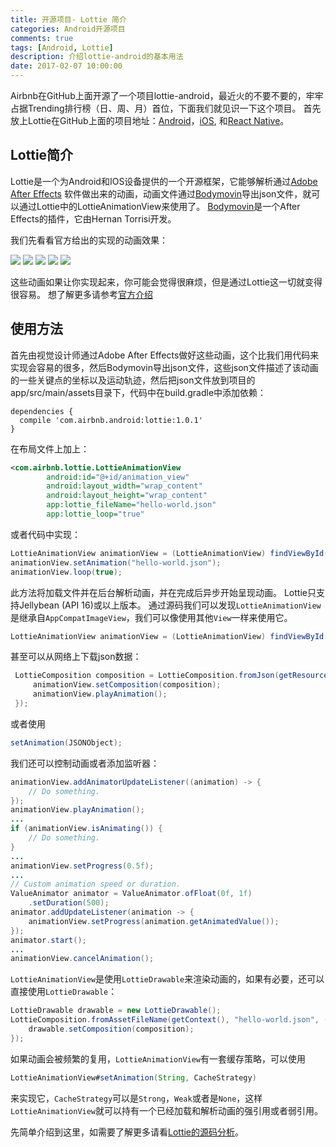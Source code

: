 ```yaml
---
title: 开源项目- Lottie 简介
categories: Android开源项目
comments: true
tags: [Android, Lottie]
description: 介绍lottie-android的基本用法
date: 2017-02-07 10:00:00
---
```

Airbnb在GitHub上面开源了一个项目lottie-android，最近火的不要不要的，牢牢占据Trending排行榜（日、周、月）首位，下面我们就见识一下这个项目。
首先放上Lottie在GitHub上面的项目地址：[Android](https://github.com/airbnb/lottie-android)，[iOS](https://github.com/airbnb/lottie-ios), 和[React Native](https://github.com/airbnb/lottie-react-native)。
<!-- more -->
## Lottie简介
Lottie是一个为Android和IOS设备提供的一个开源框架，它能够解析通过[Adobe After Effects](http://www.adobe.com/products/aftereffects.html) 软件做出来的动画，动画文件通过[Bodymovin](https://github.com/bodymovin/bodymovin)导出json文件，就可以通过Lottie中的LottieAnimationView来使用了。
[Bodymovin](https://github.com/bodymovin/bodymovin)是一个After Effects的插件，它由Hernan Torrisi开发。

我们先看看官方给出的实现的动画效果：

<img src="https://raw.githubusercontent.com/airbnb/lottie-android/master/gifs/Example1.gif"/>

<img src="https://raw.githubusercontent.com/airbnb/lottie-android/master/gifs/Example2.gif"/>

<img src="https://raw.githubusercontent.com/airbnb/lottie-android/master/gifs/Example3.gif"/>

<img src="https://raw.githubusercontent.com/airbnb/lottie-android/master/gifs/Community 2_3.gif"/>

<img src="https://raw.githubusercontent.com/airbnb/lottie-android/master/gifs/Example4.gif"/>

这些动画如果让你实现起来，你可能会觉得很麻烦，但是通过Lottie这一切就变得很容易。
想了解更多请参考[官方介绍](http://airbnb.design/introducing-lottie/)

## 使用方法
首先由视觉设计师通过Adobe After Effects做好这些动画，这个比我们用代码来实现会容易的很多，然后Bodymovin导出json文件，这些json文件描述了该动画的一些关键点的坐标以及运动轨迹，然后把json文件放到项目的app/src/main/assets目录下，代码中在build.gradle中添加依赖：
```
dependencies {
  compile 'com.airbnb.android:lottie:1.0.1'
}
```
在布局文件上加上：
```xml
<com.airbnb.lottie.LottieAnimationView
        android:id="@+id/animation_view"
        android:layout_width="wrap_content"
        android:layout_height="wrap_content"
        app:lottie_fileName="hello-world.json"
        app:lottie_loop="true"
```
或者代码中实现：
```java
LottieAnimationView animationView = (LottieAnimationView) findViewById(R.id.animation_view);
animationView.setAnimation("hello-world.json");
animationView.loop(true);
```
此方法将加载文件并在后台解析动画，并在完成后异步开始呈现动画。
Lottie只支持Jellybean (API 16)或以上版本。
通过源码我们可以发现`LottieAnimationView`是继承自`AppCompatImageView`，我们可以像使用其他`View`一样来使用它。
```java
LottieAnimationView animationView = (LottieAnimationView) findViewById(R.id.animation_view);
```
甚至可以从网络上下载json数据：
```java
 LottieComposition composition = LottieComposition.fromJson(getResources(), jsonObject, (composition) -> {
     animationView.setComposition(composition);
     animationView.playAnimation();
 });
```
或者使用
```java
setAnimation(JSONObject);
```

我们还可以控制动画或者添加监听器：
```java
animationView.addAnimatorUpdateListener((animation) -> {
    // Do something.
});
animationView.playAnimation();
...
if (animationView.isAnimating()) {
    // Do something.
}
...
animationView.setProgress(0.5f);
...
// Custom animation speed or duration.
ValueAnimator animator = ValueAnimator.ofFloat(0f, 1f)
    .setDuration(500);
animator.addUpdateListener(animation -> {
    animationView.setProgress(animation.getAnimatedValue());
});
animator.start();
...
animationView.cancelAnimation();
```
`LottieAnimationView`是使用`LottieDrawable`来渲染动画的，如果有必要，还可以直接使用`LottieDrawable`：
```java
LottieDrawable drawable = new LottieDrawable();
LottieComposition.fromAssetFileName(getContext(), "hello-world.json", (composition) -> {
    drawable.setComposition(composition);
});
```
如果动画会被频繁的复用，`LottieAnimationView`有一套缓存策略，可以使用
```java
LottieAnimationView#setAnimation(String, CacheStrategy)
```
来实现它，`CacheStrategy`可以是`Strong`，`Weak`或者是`None`，这样`LottieAnimationView`就可以持有一个已经加载和解析动画的强引用或者弱引用。

先简单介绍到这里，如需要了解更多请看[Lottie的源码分析](http://www.heqiangfly.com/2017/02/07/open-source-lottie-android-source-code-analysis/)。

